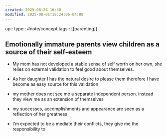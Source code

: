 ```yaml
---
created: 2025-08-24 16:30
modified: 2025-08-01T18:24:06-04:00
---
```

up::
type:: #note/concept 
tags:: [[parenting]] 
## Emotionally immature parents view children as a source of their self-esteem


- My mom has not developed a stable sense of self worth on her own, she relies on external validation to feel good about themselves.
- As her daughter I has the natural desire to please them therefore I have become as easy source for this validation 


- my mother does not see me a separate independent person. instead they view me as an extension of themselves
- my successes, accomplishments and appearance are seen as a reflection of her greatness 
- I'm expected to be a mediate their conflicts, they give me the responsibility to 